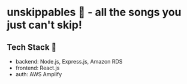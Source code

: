 # unskippables 🌱 - all the songs you just can't skip!

## Tech Stack 💼
- backend: Node.js, Express.js, Amazon RDS
- frontend: React.js
- auth: AWS Amplify
